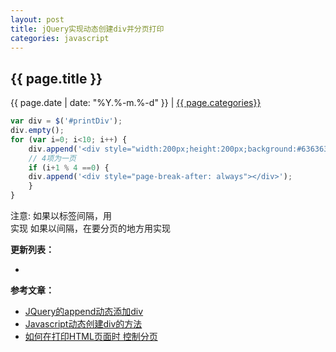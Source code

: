 ```yaml
---
layout: post
title: jQuery实现动态创建div并分页打印
categories: javascript
---
```


## {{ page.title }}

{{ page.date | date: "%Y.%-m.%-d" }} | <a href="/archive#{{ page.categories }}">{{ page.categories}}</a>


```javascript
var div = $('#printDiv');
div.empty();
for (var i=0; i<10; i++) {
    div.append('<div style="width:200px;height:200px;background:#636363;">' + i + '</div>');
    // 4项为一页
    if (i+1 % 4 ==0) {
	div.append('<div style="page-break-after: always"></div>');
    }
}

```

注意:
如果以<table>标签间隔，用<div style="page-break-after: always"></div>实现
如果以<tr>间隔，在要分页的地方用<tr style="page-break-after: always">实现


**更新列表：**

*



**参考文章：**

* [JQuery的append动态添加div][1]
* [Javascript动态创建div的方法][2]
* [如何在打印HTML页面时 控制分页][3]

[1]: https://blog.csdn.net/Thinkingcao/article/details/65444629
[2]: http://www.jb51.net/article/60919.htm
[3]: http://xmllong.blog.163.com/blog/static/29635669200911114951482/